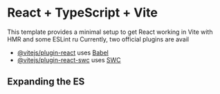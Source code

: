 # React + TypeScript + Vite

This template provides a minimal setup to get React working in Vite with HMR and some ESLint ru
Currently, two official plugins are avail

- [@vitejs/plugin-react](https://github.com/vitejs/vite-plugin-react/blob/main/packages/plugin-react/README.md) uses [Babel](https://babeljs.io/)
- [@vitejs/plugin-react-swc](https://github.com/vitejs/vite-plugin-react-swc) uses [SWC](https://swc.rs/)
## Expanding the ES
